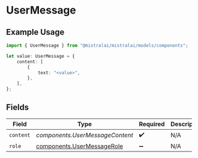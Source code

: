 # UserMessage

## Example Usage

```typescript
import { UserMessage } from "@mistralai/mistralai/models/components";

let value: UserMessage = {
    content: [
        {
            text: "<value>",
        },
    ],
};
```

## Fields

| Field                                                                    | Type                                                                     | Required                                                                 | Description                                                              |
| ------------------------------------------------------------------------ | ------------------------------------------------------------------------ | ------------------------------------------------------------------------ | ------------------------------------------------------------------------ |
| `content`                                                                | *components.UserMessageContent*                                          | :heavy_check_mark:                                                       | N/A                                                                      |
| `role`                                                                   | [components.UserMessageRole](../../models/components/usermessagerole.md) | :heavy_minus_sign:                                                       | N/A                                                                      |